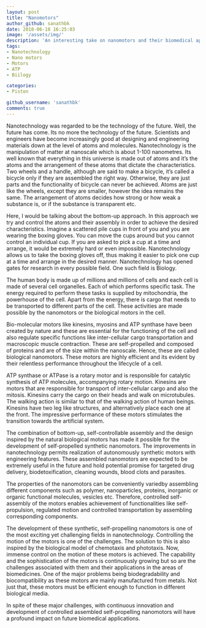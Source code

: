 ```yaml
---
layout: post
title: "Nanomotors"
author_github: sanathbk
date: 2018-06-18 16:25:03
image: '/assets/img/'
description: 'An interesting take on nanomotors and their biomedical applications'
tags:
- Nanotechnology
- Nano motors
- Motors
- ATP
- Biilogy

categories:
- Piston

github_username: 'sanathbk'
comments: true
---
```


﻿Nanotechnology was regarded to be the technology of the future. Well, the future has come. Its no more the technology of the future. Scientists and engineers have become increasingly good at designing and engineering materials down at the level of atoms and molecules. Nanotechnology is the manipulation of matter at nanoscale which is about 1-100 nanometres. Its well known that everything in this universe is made out of atoms and it’s the atoms and the arrangement of these atoms that dictate the characteristics. Two wheels and a handle, although are said to make a bicycle, it’s called a bicycle only if they are assembled the right way. Otherwise, they are just parts and the functionality of bicycle can never be achieved. Atoms are just like the wheels, except they are smaller, however the idea remains the same. The arrangement of atoms decides how strong or how weak a substance is, or if the substance is transparent etc.  

Here, I would be talking about the bottom-up approach. In this approach we try and control the atoms and their assembly in order to achieve the desired characteristics. Imagine a scattered pile cups in front of you and you are wearing the boxing gloves. You can move the cups around but you cannot control an individual cup. If you are asked to pick a cup at a time and arrange, it would be extremely hard or even impossible. Nanotechnology allows us to take the boxing gloves off, thus making it easier to pick one cup at a time and arrange in the desired manner. Nanotechnology has opened gates for research in every possible field. One such field is Biology.  

The human body is made up of millions and millions of cells and each cell is made of several cell organelles. Each of which performs specific task. The energy required to perform these tasks is supplied by mitochondria, the powerhouse of the cell. Apart from the energy, there is cargo that needs to be transported to different parts of the cell. These activities are made possible by the nanomotors or the biological motors in the cell.  

Bio-molecular motors like kinesins, myosins and ATP synthase have been created by nature and these are essential for the functioning of the cell and also regulate specific functions like inter-cellular cargo transportation and macroscopic muscle contraction. These are self-propelled and composed of proteins and are of the size within the nanoscale. Hence, these are called biological nanomotors. These motors are highly efficient and its evident by their relentless performance throughout the lifecycle of a cell.  

ATP synthase or ATPase is a rotary motor and is responsible for catalytic synthesis of ATP molecules, accompanying rotary motion. Kinesins are motors that are responsible for transport of inter-cellular cargo and also the mitosis. Kinesins carry the cargo on their heads and walk on microtubules. The walking action is similar to that of the walking action of human beings. Kinesins have two leg like structures, and alternatively place each one at the front. The impressive performance of these motors stimulates the transition towards the artificial system.  

The combination of bottom-up, self-controllable assembly and the design inspired by the natural biological motors has made it possible for the development of self-propelled synthetic nanomotors. The improvements in nanotechnology permits realization of autonomously synthetic motors with engineering features. These assembled nanomotors are expected to be extremely useful in the future and hold potential promise for targeted drug delivery, biodetoxification, cleaning wounds, blood clots and parasites.  

The properties of the nanomotors can be conveniently variedby assembling different components such as polymer, nanoparticles, proteins, inorganic or organic functional molecules, vesicles etc. Therefore, controlled self-assembly of the motors enables achievement of functionalities like self-propulsion, regulated motion and controlled transportation by assembling corresponding components.  

The development of these synthetic, self-propelling nanomotors is one of the most exciting yet challenging fields in nanotechnology. Controlling the motion of the motors is one of the challenges. The solution to this is also inspired by the biological model of chemotaxis and phototaxis. Now, immense control on the motion of these motors is achieved. The capability and the sophistication of the motors is continuously growing but so are the challenges associated with them and their applications in the areas of biomedicines. One of the major problems being biodegradability and biocompatibility as these motors are mainly manufactured from metals. Not just that, these motors must be efficient enough to function in different biological media.  

In spite of these major challenges, with continuous innovation and development of controlled assembled self-propelling nanomotors will have a profound impact on future biomedical applications. 
